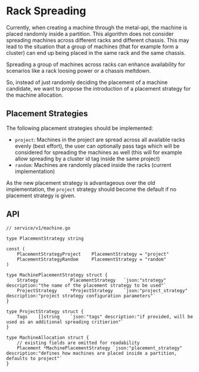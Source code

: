 # Rack Spreading

Currently, when creating a machine through the metal-api, the machine is placed randomly inside a partition. This algorithm does not consider spreading machines across different racks and different chassis. This may lead to the situation that a group of machines (that for example form a cluster) can end up being placed in the same rack and the same chassis.

Spreading a group of machines across racks can enhance availability for scenarios like a rack loosing power or a chassis meltdown.

So, instead of just randomly deciding the placement of a machine candidate, we want to propose the introduction of a placement strategy for the machine allocation.

## Placement Strategies

The following placement strategies should be implemented:

- `project`: Machines in the project are spread across all available racks evenly (best effort), the user can optionally pass tags which will be considered for spreading the machines as well (this will for example allow spreading by a cluster id tag inside the same project)
- `random`: Machines are randomly placed inside the racks (current implementation)

As the new placement strategy is advantageous over the old implementation, the `project` strategy should become the default if no placement strategy is given.

## API

```golang
// service/v1/machine.go

type PlacementStrategy string

const (
    PlacementStrategyProject    PlacementStrategy = "project"
    PlacementStrategyRandom     PlacementStrategy = "random"
)

type MachinePlacementStrategy struct {
    Strategy            PlacementStrategy   `json:"strategy" description:"the name of the placement strategy to be used"`
    ProjectStrategy     *ProjectStrategy    `json:"project_strategy" description:"project strategy configuration parameters"`
}

type ProjectStrategy struct {
    Tags    []string    `json:"tags" description:"if provided, will be used as an additional spreading critierion"`
}

type MachineAllocation struct {
    // existing fields are omitted for readability
    Placement *MachinePlacementStrategy `json:"placement_strategy" description:"defines how machines are placed inside a partition, defaults to project"`
}
```
